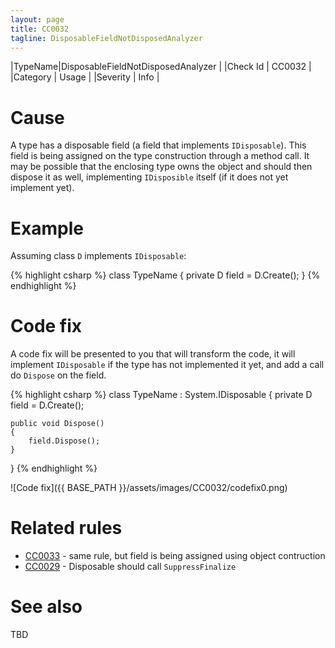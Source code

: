 ```yaml
---
layout: page
title: CC0032
tagline: DisposableFieldNotDisposedAnalyzer
---
```


|TypeName|DisposableFieldNotDisposedAnalyzer |
|Check Id | CC0032 |
|Category | Usage |
|Severity | Info |

# Cause

A type has a disposable field (a field that implements `IDisposable`). This field
is being assigned on the type construction through a method call. It may be
possible that the enclosing type owns the object and should then dispose it as
well, implementing `IDisposible` itself (if it does not yet implement yet).

# Example

Assuming class `D` implements `IDisposable`:

{% highlight csharp %}
class TypeName
{
    private D field = D.Create();
}
{% endhighlight %}

# Code fix

A code fix will be presented to you that will transform the code, it will implement
`IDisposable` if the type has not implemented it yet, and add a call do `Dispose`
on the field.

{% highlight csharp %}
class TypeName : System.IDisposable
{
    private D field = D.Create();

    public void Dispose()
    {
        field.Dispose();
    }
}
{% endhighlight %}

![Code fix]({{ BASE_PATH }}/assets/images/CC0032/codefix0.png)

# Related rules

* [CC0033](CC0033.html) - same rule, but field is being assigned using object contruction
* [CC0029](CC0029.html) - Disposable should call `SuppressFinalize`

# See also

TBD

